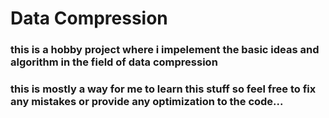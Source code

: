 # Data Compression
### this is a hobby project where i impelement the basic ideas and algorithm in the field of data compression
### this is mostly a way for me to learn this stuff so feel free to fix any mistakes or provide any optimization to the code...